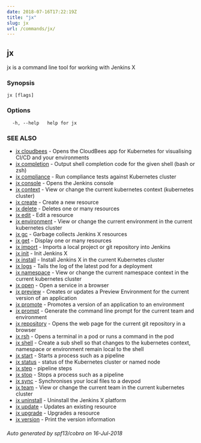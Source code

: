 ```yaml
---
date: 2018-07-16T17:22:19Z
title: "jx"
slug: jx
url: /commands/jx/
---
```

## jx

jx is a command line tool for working with Jenkins X

### Synopsis


 

```
jx [flags]
```

### Options

```
  -h, --help   help for jx
```

### SEE ALSO

* [jx cloudbees](/commands/jx_cloudbees/)	 - Opens the CloudBees app for Kubernetes for visualising CI/CD and your environments
* [jx completion](/commands/jx_completion/)	 - Output shell completion code for the given shell (bash or zsh)
* [jx compliance](/commands/jx_compliance/)	 - Run compliance tests against Kubernetes cluster
* [jx console](/commands/jx_console/)	 - Opens the Jenkins console
* [jx context](/commands/jx_context/)	 - View or change the current kubernetes context (kubernetes cluster)
* [jx create](/commands/jx_create/)	 - Create a new resource
* [jx delete](/commands/jx_delete/)	 - Deletes one or many resources
* [jx edit](/commands/jx_edit/)	 - Edit a resource
* [jx environment](/commands/jx_environment/)	 - View or change the current environment in the current kubernetes cluster
* [jx gc](/commands/jx_gc/)	 - Garbage collects Jenkins X resources
* [jx get](/commands/jx_get/)	 - Display one or many resources
* [jx import](/commands/jx_import/)	 - Imports a local project or git repository into Jenkins
* [jx init](/commands/jx_init/)	 - Init Jenkins X
* [jx install](/commands/jx_install/)	 - Install Jenkins X in the current Kubernetes cluster
* [jx logs](/commands/jx_logs/)	 - Tails the log of the latest pod for a deployment
* [jx namespace](/commands/jx_namespace/)	 - View or change the current namespace context in the current kubernetes cluster
* [jx open](/commands/jx_open/)	 - Open a service in a browser
* [jx preview](/commands/jx_preview/)	 - Creates or updates a Preview Environment for the current version of an application
* [jx promote](/commands/jx_promote/)	 - Promotes a version of an application to an environment
* [jx prompt](/commands/jx_prompt/)	 - Generate the command line prompt for the current team and environment
* [jx repository](/commands/jx_repository/)	 - Opens the web page for the current git repository in a browser
* [jx rsh](/commands/jx_rsh/)	 - Opens a terminal in a pod or runs a command in the pod
* [jx shell](/commands/jx_shell/)	 - Create a sub shell so that changes to the kubernetes context, namespace or environment remain local to the shell
* [jx start](/commands/jx_start/)	 - Starts a process such as a pipeline
* [jx status](/commands/jx_status/)	 - status of the Kubernetes cluster or named node
* [jx step](/commands/jx_step/)	 - pipeline steps
* [jx stop](/commands/jx_stop/)	 - Stops a process such as a pipeline
* [jx sync](/commands/jx_sync/)	 - Synchronises your local files to a devpod
* [jx team](/commands/jx_team/)	 - View or change the current team in the current kubernetes cluster
* [jx uninstall](/commands/jx_uninstall/)	 - Uninstall the Jenkins X platform
* [jx update](/commands/jx_update/)	 - Updates an existing resource
* [jx upgrade](/commands/jx_upgrade/)	 - Upgrades a resource
* [jx version](/commands/jx_version/)	 - Print the version information

###### Auto generated by spf13/cobra on 16-Jul-2018
